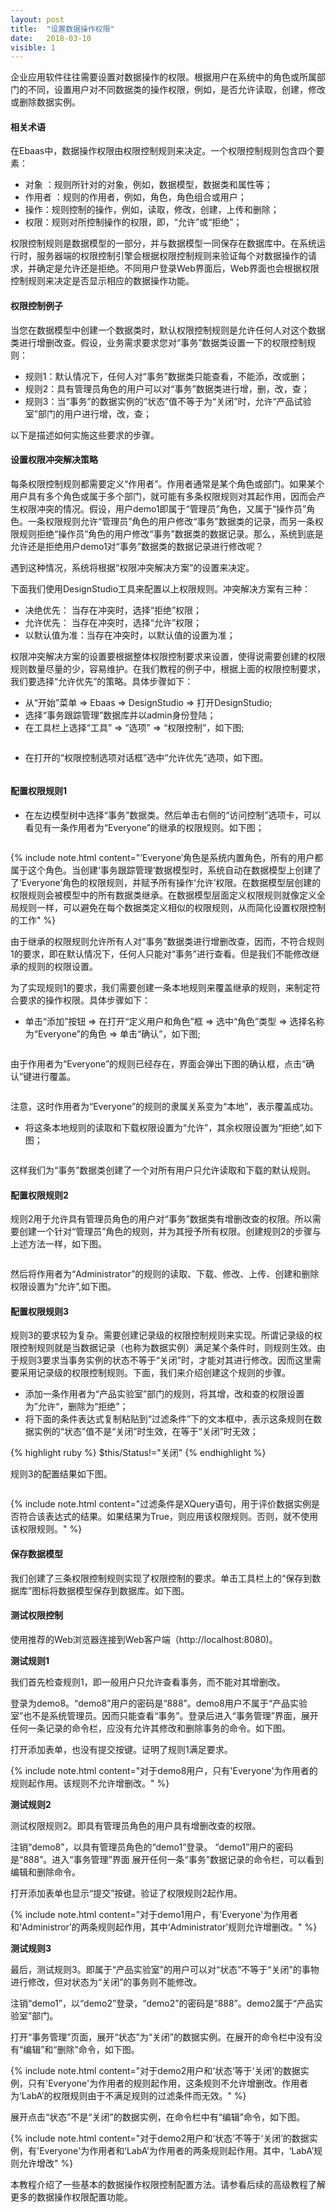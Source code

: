 ```yaml
---
layout: post
title:  "设置数据操作权限"
date:   2018-03-10
visible: 1
---
```


企业应用软件往往需要设置对数据操作的权限。根据用户在系统中的角色或所属部门的不同，设置用户对不同数据类的操作权限，例如，是否允许读取，创建，修改或删除数据实例。

#### 相关术语

在Ebaas中，数据操作权限由权限控制规则来决定。一个权限控制规则包含四个要素：

* 对象 ：规则所针对的对象，例如，数据模型，数据类和属性等；
* 作用者 ：规则的作用者，例如，角色，角色组合或用户；
* 操作：规则控制的操作，例如，读取，修改，创建，上传和删除；
* 权限：规则对所控制操作的权限，即，“允许”或“拒绝”；

权限控制规则是数据模型的一部分，并与数据模型一同保存在数据库中。在系统运行时，服务器端的权限控制引擎会根据权限控制规则来验证每个对数据操作的请求，并确定是允许还是拒绝。不同用户登录Web界面后，Web界面也会根据权限控制规则来决定是否显示相应的数据操作功能。

#### 权限控制例子

当您在数据模型中创建一个数据类时，默认权限控制规则是允许任何人对这个数据类进行增删改查。假设，业务需求要求您对“事务”数据类设置一下的权限控制规则：

* 规则1：默认情况下，任何人对“事务”数据类只能查看，不能添，改或删；
* 规则2：具有管理员角色的用户可以对“事务”数据类进行增，删，改，查；
* 规则3：当“事务”的数据实例的“状态”值不等于为“关闭”时，允许“产品试验室”部门的用户进行增，改，查；

以下是描述如何实施这些要求的步骤。

#### 设置权限冲突解决策略

每条权限控制规则都需要定义“作用者”。作用者通常是某个角色或部门。如果某个用户具有多个角色或属于多个部门，就可能有多条权限规则对其起作用，因而会产生权限冲突的情况。假设，用户demo1即属于“管理员”角色，又属于“操作员”角色。一条权限规则允许“管理员”角色的用户修改“事务”数据类的记录，而另一条权限规则拒绝“操作员”角色的用户修改“事务”数据类的数据记录。那么，系统到底是允许还是拒绝用户demo1对“事务”数据类的数据记录进行修改呢？

遇到这种情况，系统将根据“权限冲突解决方案”的设置来决定。

下面我们使用DesignStudio工具来配置以上权限规则。冲突解决方案有三种：

* 决绝优先： 当存在冲突时，选择“拒绝”权限；
* 允许优先： 当存在冲突时，选择“允许”权限；
* 以默认值为准：当存在冲突时，以默认值的设置为准；

权限冲突解决方案的设置要根据整体权限控制要求来设置，使得说需要创建的权限规则数量尽量的少，容易维护。在我们教程的例子中，根据上面的权限控制要求，我们要选择“允许优先”的策略。具体步骤如下：

* 从“开始”菜单 => Ebaas => DesignStudio => 打开DesignStudio;
* 选择“事务跟踪管理”数据库并以admin身份登陆；
* 在工具栏上选择“工具” => “选项” => “权限控制”，如下图;

<img src="{{'/assets/img/2018-3-10-Tutorial-设置数据操作权限11.png' | prepend: site.baseurl }}" alt="">

* 在打开的“权限控制选项对话框”选中“允许优先”选项，如下图。

<img src="{{'/assets/img/2018-3-10-Tutorial-设置数据操作权限12.png' | prepend: site.baseurl }}" alt="">

#### 配置权限规则1

* 在左边模型树中选择“事务”数据类。然后单击右侧的“访问控制”选项卡，可以看见有一条作用者为“Everyone”的继承的权限规则。如下图；

<img src="{{'/assets/img/2018-3-10-Tutorial-设置数据操作权限1.png' | prepend: site.baseurl }}" alt="">

{% include note.html content="‘Everyone’角色是系统内置角色，所有的用户都属于这个角色。当创建‘事务跟踪管理’数据模型时，系统自动在数据模型上创建了了‘Everyone’角色的权限规则，并赋予所有操作‘允许’权限。在数据模型层创建的权限规则会被模型中的所有数据类继承。在数据模型层面定义权限规则就像定义全局规则一样，可以避免在每个数据类定义相似的权限规则，从而简化设置权限控制的工作" %}

由于继承的权限规则允许所有人对“事务”数据类进行增删改查，因而，不符合规则1的要求，即在默认情况下，任何人只能对“事务”进行查看。但是我们不能修改继承的规则的权限设置。

为了实现规则1的要求，我们需要创建一条本地规则来覆盖继承的规则，来制定符合要求的操作权限。具体步骤如下：

* 单击“添加”按钮 => 在打开“定义用户和角色”框 => 选中“角色”类型 => 选择名称为“Everyone”的角色 => 单击“确认”，如下图;

<img src="{{'/assets/img/2018-3-10-Tutorial-设置数据操作权限2.png' | prepend: site.baseurl }}" alt="">

由于作用者为“Everyone”的规则已经存在，界面会弹出下图的确认框，点击“确认”键进行覆盖。

<img src="{{'/assets/img/2018-3-10-Tutorial-设置数据操作权限3.png' | prepend: site.baseurl }}" alt="">

注意，这时作用者为“Everyone”的规则的隶属关系变为“本地”，表示覆盖成功。

* 将这条本地规则的读取和下载权限设置为“允许”，其余权限设置为“拒绝”,如下图；

<img src="{{'/assets/img/2018-3-10-Tutorial-设置数据操作权限4.png' | prepend: site.baseurl }}" alt="">

这样我们为“事务”数据类创建了一个对所有用户只允许读取和下载的默认规则。

#### 配置权限规则2

规则2用于允许具有管理员角色的用户对“事务”数据类有增删改查的权限。所以需要创建一个针对“管理员”角色的规则，并为其授予所有权限。创建规则2的步骤与上述方法一样，如下图。

<img src="{{'/assets/img/2018-3-10-Tutorial-设置数据操作权限5.png' | prepend: site.baseurl }}" alt="">

然后将作用者为“Administrator”的规则的读取、下载、修改、上传、创建和删除权限设置为“允许”,如下图。
<img src="{{'/assets/img/2018-3-10-Tutorial-设置数据操作权限6.png' | prepend: site.baseurl }}" alt="">

#### 配置权限规则3

规则3的要求较为复杂。需要创建记录级的权限控制规则来实现。所谓记录级的权限控制规则就是当数据记录（也称为数据实例）满足某个条件时，则规则生效。由于规则3要求当事务实例的状态不等于“关闭”时，才能对其进行修改。因而这里需要采用记录级的权限控制规则。下面，我们来介绍创建这个规则的步骤。

* 添加一条作用者为“产品实验室”部门的规则，将其增，改和查的权限设置为”允许“，删除为“拒绝”；
* 将下面的条件表达式复制粘贴到“过滤条件”下的文本框中，表示这条规则在数据实例的“状态”值不是“关闭”时生效，在等于“关闭”时无效；

{% highlight ruby %}
$this/Status!="关闭"
{% endhighlight %}

规则3的配置结果如下图。

<img src="{{'/assets/img/2018-3-10-Tutorial-设置数据操作权限8.png' | prepend: site.baseurl }}" alt="">

{% include note.html content="过滤条件是XQuery语句，用于评价数据实例是否符合该表达式的结果。如果结果为True，则应用该权限规则。否则，就不使用该权限规则。" %}

#### 保存数据模型

我们创建了三条权限控制规则实现了权限控制的要求。单击工具栏上的“保存到数据库”图标将数据模型保存到数据库。如下图。
<img src="{{'/assets/img/2018-3-10-Tutorial-设置数据操作权限9.png' | prepend: site.baseurl }}" alt=""><br>

#### 测试权限控制

使用推荐的Web浏览器连接到Web客户端（http://localhost:8080)。

<strong>测试规则1</strong>

我们首先检查规则1，即一般用户只允许查看事务，而不能对其增删改。

登录为demo8。“demo8”用户的密码是“888”。demo8用户不属于“产品实验室”也不是系统管理员。因而只能查看“事务”。登录后进入“事务管理”界面，展开任何一条记录的命令栏，应没有允许其修改和删除事务的命令。如下图。
<img src="{{'/assets/img/2018-3-10-Tutorial-设置数据操作权限10.png' | prepend: site.baseurl }}" alt="">

打开添加表单，也没有提交按键。证明了规则1满足要求。

{% include note.html content="对于demo8用户，只有'Everyone'为作用者的规则起作用。该规则不允许增删改。" %}

<strong>测试规则2</strong>

测试权限规则2。即具有管理员角色的用户具有增删改查的权限。

注销“demo8”，以具有管理员角色的“demo1”登录。 “demo1”用户的密码是“888”。进入“事务管理”界面 展开任何一条“事务”数据记录的命令栏，可以看到编辑和删除命令。
<img src="{{'/assets/img/2018-3-10-Tutorial-设置数据操作权限15.png' | prepend: site.baseurl }}" alt=""><br>

打开添加表单也显示“提交”按键。验证了权限规则2起作用。

{% include note.html content="对于demo1用户，有'Everyone'为作用者和‘Administror’的两条规则起作用，其中‘Administrator’规则允许增删改。" %}

<strong>测试规则3</strong>

最后，测试规则3。即属于“产品实验室”的用户可以对“状态”不等于“关闭”的事物进行修改，但对状态为“关闭”的事务则不能修改。

注销“demo1”，以“demo2”登录，“demo2”的密码是“888”。demo2属于“产品实验室”部门。

打开“事务管理”页面，展开“状态”为“关闭”的数据实例。在展开的命令栏中没有没有“编辑”和“删除”命令，如下图。
<img src="{{'/assets/img/2018-3-10-Tutorial-设置数据操作权限14.png' | prepend: site.baseurl }}" alt=""><br>

{% include note.html content="对于demo2用户和‘状态’等于‘关闭’的数据实例，只有'Everyone'为作用者的规则起作用，这条规则不允许增删改。作用者为‘LabA’的权限规则由于不满足规则的过滤条件而无效。" %}

展开点击“状态”不是“关闭”的数据实例，在命令栏中有“编辑”命令，如下图。
<img src="{{'/assets/img/2018-3-10-Tutorial-设置数据操作权限13.png' | prepend: site.baseurl }}" alt=""><br>

{% include note.html content="对于demo2用户和‘状态’不等于‘关闭’的数据实例，有'Everyone'为作用者和‘LabA’为作用者的两条规则起作用。其中，‘LabA’规则允许增改" %}

本教程介绍了一些基本的数据操作权限控制配置方法。请参看后续的高级教程了解更多的数据操作权限配置功能。
